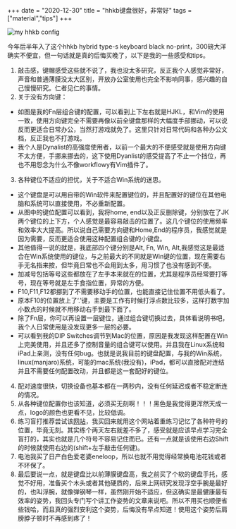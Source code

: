 +++ 
date = "2020-12-30"
title = "hhkb键盘很好，非常好"
tags = ["material","tips"]
+++

![my hhkb config](https://i.imgur.com/nU20xDf.png)

今年后半年入了这个hhkb hybrid type-s keyboard black no-print，300磅大洋确实不便宜，但一句话就是真的后悔买晚了，以下是我的一些感受和tips。

1. 敲击感，键帽感受这些就不说了，我也没太多研究，反正我个人感觉非常好，声音和普通薄膜没太大区别，开放办公室使用也完全不影响同事，感兴趣的自己慢慢研究。仁者见仁的事情。
2. 关于没有方向键：
- 如图是我的Fn层组合键的配置，可以看到上下左右就是HJKL，和Vim的使用一致，使用方向键完全不需要再像以前全键盘那样的大幅度手部挪动，可以说反而更适合日常办公，当然打游戏就免了。这里只针对日常代码和各种办公文档，反正我也不打游戏。
- 我个人是Dynalist的高强度使用者，以前一个最大的不便感受就是使用方向键不太方便，手挪来挪去的，这下使用Dyanlist的感受提高了不止一个挡位，再也不用怨念为什么不像workflowy有Vim插件了。
3. 各种键位不适应的担忧，关于不适合Win系统的迷思。
- 这个键盘是可以用自带的Win软件来配置键位的，并且配置好的键位在其他电脑和系统可以直接使用，不必重新配置。
- 从图中的键位配置可以看到，我将home, end以及正反删除键，分别放在了JK两个键位的上下方，个人感觉是最容易敲击的位置了。这几个键位的使用频率和效率大大提高。所以说自己需要方向键和Home,End的程序员，我感觉就是因为需要，反而更适合使用这种配置组合键的小键盘。
- 其他值得一说的就是，我底部四个键分别是Alt, Fn, Win, Alt,我感觉这是最适合在Win系统使用的键位，与之前最大的不同就是Win键的位置，现在需要右手无名指来按，但毕竟日常也不会用到太多，用习惯了也没有感到不便。 
- 加减号包括等号这些都放在了左手本来就在的位置，尤其是程序员经常要打等号，现在等号就是左手食指位置，异常的方便。
- F10,F11,F12都挪到了不需要移动手的位置，也能直接记住位置不用低头看了。
- 原本F10的位置放上了‘.’键，主要是工作有时候打浮点数比较多，这样打数字加小数点的时候就不用移动右手到最下面了。
- 除了Fn层，你可以再设置一层键位，通过组合键切换过去，具体看说明书吧，我个人日常使用是没发现更多一层的必要。
- 可以看到我的DIP Switches调节到Mac的位置，原因是我发现这样配置在Win上完美使用，并且还多了控制音量的组合键可以使用。并且我在Linux系统和iPad上亲测，没有任何bug。也就是说我目前的键盘配置，与我的Win系统，linux(manjaro)系统，可能的mac系统(我没有)，iPad，都可以直接配对连结并且不需要任何配置改动，并且都是这一套配好的键位。
4. 配对速度很快，切换设备也基本都在一两秒内，没有任何延迟或者不稳定断连的情况。
5. 从各种键位配置你也该知道，必须买无刻啊！！！黑色是我觉得更浑然天成一点，logo的颜色也更看不见，比较低调。
6. 练习盲打推荐尝试该[网站](https://www.typingclub.com/)，我买回来就用这个网站着重练习记忆了各种符号的位置，毕竟无刻。其实练个两天左右就差不多了，感受就是应该早点学习完全盲打的，其实也就是几个符号不容易记住而已。还有一点就是该使用右边Shift的时候就使用右边的(shift+左手敲击任何键)。
7. 电池我买了日产白色爱老婆eneloop，所以也就不用觉得经常换电池花钱或者不环保了。
8. 最后要说一点，就是键盘比以前薄膜键盘高，我之前买了个软的键盘手托，感觉不好用，准备买个木头或者其他硬质的，后来上网研究发现浮空手腕是最好的，也叫浮腕，就像弹钢琴一样，虽然刚开始不适应，但这确实是最健康最有效率的姿势，我回头专门写个讲工作姿势的文章来说吧。所以不用买也顺便省些钱哈，而且真的强烈安利这个姿势，后悔没有早点知道！使用这个姿势后肩膀脖子顿时不再感到疼了！
